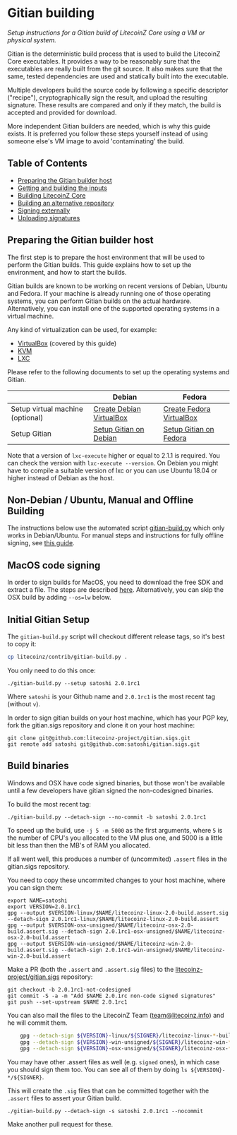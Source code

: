 Gitian building
================

*Setup instructions for a Gitian build of LitecoinZ Core using a VM or physical system.*

Gitian is the deterministic build process that is used to build the LitecoinZ
Core executables. It provides a way to be reasonably sure that the
executables are really built from the git source. It also makes sure that
the same, tested dependencies are used and statically built into the executable.

Multiple developers build the source code by following a specific descriptor
("recipe"), cryptographically sign the result, and upload the resulting signature.
These results are compared and only if they match, the build is accepted and provided
for download.

More independent Gitian builders are needed, which is why this guide exists.
It is preferred you follow these steps yourself instead of using someone else's
VM image to avoid 'contaminating' the build.

Table of Contents
------------------

- [Preparing the Gitian builder host](#preparing-the-gitian-builder-host)
- [Getting and building the inputs](#getting-and-building-the-inputs)
- [Building LitecoinZ Core](#building-litecoinz-core)
- [Building an alternative repository](#building-an-alternative-repository)
- [Signing externally](#signing-externally)
- [Uploading signatures](#uploading-signatures)

Preparing the Gitian builder host
---------------------------------

The first step is to prepare the host environment that will be used to perform the Gitian builds.
This guide explains how to set up the environment, and how to start the builds.

Gitian builds are known to be working on recent versions of Debian, Ubuntu and Fedora.
If your machine is already running one of those operating systems, you can perform Gitian builds on the actual hardware.
Alternatively, you can install one of the supported operating systems in a virtual machine.

Any kind of virtualization can be used, for example:
- [VirtualBox](https://www.virtualbox.org/) (covered by this guide)
- [KVM](http://www.linux-kvm.org/page/Main_Page)
- [LXC](https://linuxcontainers.org/)

Please refer to the following documents to set up the operating systems and Gitian.

|                                   | Debian                                                                             | Fedora                                                                             |
|-----------------------------------|------------------------------------------------------------------------------------|------------------------------------------------------------------------------------|
| Setup virtual machine (optional)  | [Create Debian VirtualBox](./gitian-building/gitian-building-create-vm-debian.md) | [Create Fedora VirtualBox](./gitian-building/gitian-building-create-vm-fedora.md) |
| Setup Gitian                      | [Setup Gitian on Debian](./gitian-building/gitian-building-setup-gitian-debian.md) | [Setup Gitian on Fedora](./gitian-building/gitian-building-setup-gitian-fedora.md) |

Note that a version of `lxc-execute` higher or equal to 2.1.1 is required.
You can check the version with `lxc-execute --version`.
On Debian you might have to compile a suitable version of lxc or you can use Ubuntu 18.04 or higher instead of Debian as the host.

Non-Debian / Ubuntu, Manual and Offline Building
------------------------------------------------
The instructions below use the automated script [gitian-build.py](../contrib/gitian-build.py) which only works in Debian/Ubuntu. For manual steps and instructions for fully offline signing, see [this guide](./gitian-building/gitian-building-manual.md).

MacOS code signing
------------------
In order to sign builds for MacOS, you need to download the free SDK and extract a file. The steps are described [here](./gitian-building/gitian-building-mac-os-sdk.md). Alternatively, you can skip the OSX build by adding `--os=lw` below.

Initial Gitian Setup
--------------------
The `gitian-build.py` script will checkout different release tags, so it's best to copy it:

```bash
cp litecoinz/contrib/gitian-build.py .
```

You only need to do this once:

```
./gitian-build.py --setup satoshi 2.0.1rc1
```

Where `satoshi` is your Github name and `2.0.1rc1` is the most recent tag (without `v`).

In order to sign gitian builds on your host machine, which has your PGP key, fork the gitian.sigs repository and clone it on your host machine:

```
git clone git@github.com:litecoinz-project/gitian.sigs.git
git remote add satoshi git@github.com:satoshi/gitian.sigs.git
```

Build binaries
-----------------------------
Windows and OSX have code signed binaries, but those won't be available until a few developers have gitian signed the non-codesigned binaries.

To build the most recent tag:

 `./gitian-build.py --detach-sign --no-commit -b satoshi 2.0.1rc1`

To speed up the build, use `-j 5 -m 5000` as the first arguments, where `5` is the number of CPU's you allocated to the VM plus one, and 5000 is a little bit less than then the MB's of RAM you allocated.

If all went well, this produces a number of (uncommited) `.assert` files in the gitian.sigs repository.

You need to copy these uncommited changes to your host machine, where you can sign them:

```
export NAME=satoshi
export VERSION=2.0.1rc1
gpg --output $VERSION-linux/$NAME/litecoinz-linux-2.0-build.assert.sig --detach-sign 2.0.1rc1-linux/$NAME/litecoinz-linux-2.0-build.assert
gpg --output $VERSION-osx-unsigned/$NAME/litecoinz-osx-2.0-build.assert.sig --detach-sign 2.0.1rc1-osx-unsigned/$NAME/litecoinz-osx-2.0-build.assert
gpg --output $VERSION-win-unsigned/$NAME/litecoinz-win-2.0-build.assert.sig --detach-sign 2.0.1rc1-win-unsigned/$NAME/litecoinz-win-2.0-build.assert
```

Make a PR (both the `.assert` and `.assert.sig` files) to the
[litecoinz-project/gitian.sigs](https://github.com/litecoinz-project/gitian.sigs/) repository:

```
git checkout -b 2.0.1rc1-not-codesigned
git commit -S -a -m "Add $NAME 2.0.1rc non-code signed signatures"
git push --set-upstream $NAME 2.0.1rc1
```

You can also mail the files to the LitecoinZ Team (team@litecoinz.info) and he will commit them.

```bash
    gpg --detach-sign ${VERSION}-linux/${SIGNER}/litecoinz-linux-*-build.assert
    gpg --detach-sign ${VERSION}-win-unsigned/${SIGNER}/litecoinz-win-*-build.assert
    gpg --detach-sign ${VERSION}-osx-unsigned/${SIGNER}/litecoinz-osx-*-build.assert
```

You may have other .assert files as well (e.g. `signed` ones), in which case you should sign them too. You can see all of them by doing `ls ${VERSION}-*/${SIGNER}`.

This will create the `.sig` files that can be committed together with the `.assert` files to assert your
Gitian build.


 `./gitian-build.py --detach-sign -s satoshi 2.0.1rc1 --nocommit`

Make another pull request for these.

